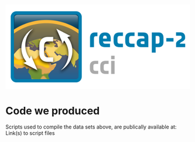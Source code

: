 ---
---
<img src="/img/CCI_reccap2_positive.png" title="RECCAP2-ocean logo" alt="RECCAP2-ocean logo" />

# Code we produced

Scripts used to compile the data sets above, are publically available at:
Link(s) to script files